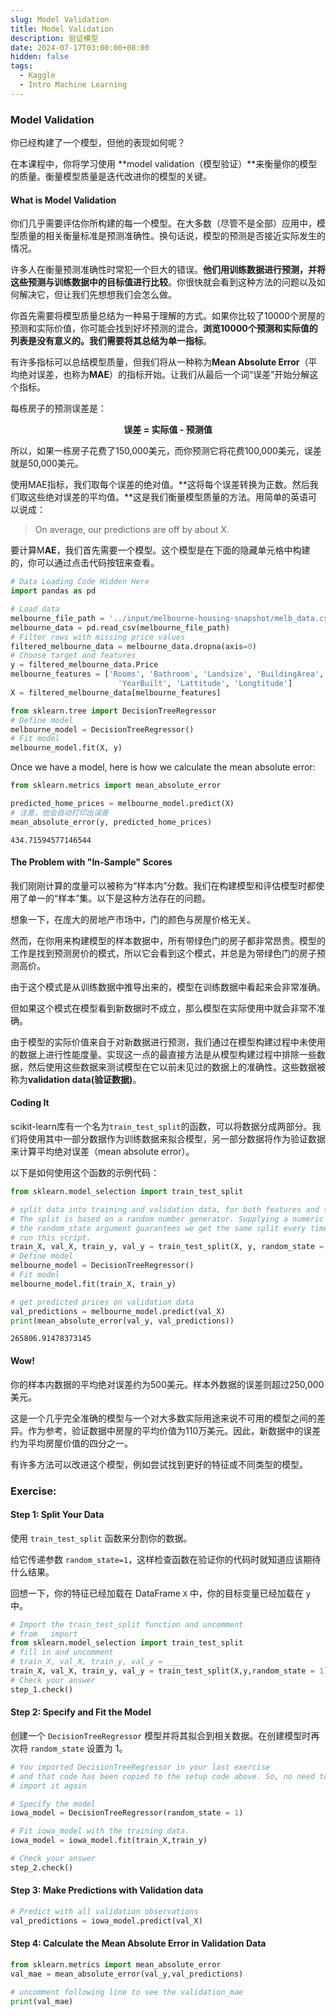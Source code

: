 ```yaml
---
slug: Model Validation
title: Model Validation
description: 验证模型
date: 2024-07-17T03:00:00+08:00
hidden: false 
tags:
  - Kaggle
  - Intro Machine Learning
---
```

### Model Validation

你已经构建了一个模型，但他的表现如何呢？

在本课程中，你将学习使用 **model validation（模型验证）**来衡量你的模型的质量。衡量模型质量是迭代改进你的模型的关键。

#### What is Model Validation

你们几乎需要评估你所构建的每一个模型。在大多数（尽管不是全部）应用中，模型质量的相关衡量标准是预测准确性。换句话说，模型的预测是否接近实际发生的情况。

许多人在衡量预测准确性时常犯一个巨大的错误。**他们用训练数据进行预测，并将这些预测与训练数据中的目标值进行比较**。你很快就会看到这种方法的问题以及如何解决它，但让我们先想想我们会怎么做。

你首先需要将模型质量总结为一种易于理解的方式。如果你比较了10000个房屋的预测和实际价值，你可能会找到好坏预测的混合。**浏览10000个预测和实际值的列表是没有意义的。我们需要将其总结为单一指标**。

有许多指标可以总结模型质量，但我们将从一种称为**Mean Absolute Error**（平均绝对误差，也称为**MAE**）的指标开始。让我们从最后一个词“误差”开始分解这个指标。

每栋房子的预测误差是：

<center><b>误差 = 实际值 - 预测值</b></center>

所以，如果一栋房子花费了150,000美元，而你预测它将花费100,000美元，误差就是50,000美元。

使用MAE指标，我们取每个误差的绝对值。**这将每个误差转换为正数。然后我们取这些绝对误差的平均值。**这是我们衡量模型质量的方法。用简单的英语可以说成：

> On average, our predictions are off by about X.

要计算M**AE**，我们首先需要一个模型。这个模型是在下面的隐藏单元格中构建的，你可以通过点击代码按钮来查看。

```python
# Data Loading Code Hidden Here
import pandas as pd

# Load data
melbourne_file_path = '../input/melbourne-housing-snapshot/melb_data.csv'
melbourne_data = pd.read_csv(melbourne_file_path) 
# Filter rows with missing price values
filtered_melbourne_data = melbourne_data.dropna(axis=0)
# Choose target and features
y = filtered_melbourne_data.Price
melbourne_features = ['Rooms', 'Bathroom', 'Landsize', 'BuildingArea', 
                        'YearBuilt', 'Lattitude', 'Longtitude']
X = filtered_melbourne_data[melbourne_features]

from sklearn.tree import DecisionTreeRegressor
# Define model
melbourne_model = DecisionTreeRegressor()
# Fit model
melbourne_model.fit(X, y)
```

Once we have a model, here is how we calculate the mean absolute error:

```python
from sklearn.metrics import mean_absolute_error

predicted_home_prices = melbourne_model.predict(X)
# 注意，他会自动打印出误差
mean_absolute_error(y, predicted_home_prices)
```

```
434.71594577146544
```

#### The Problem with "In-Sample" Scores

我们刚刚计算的度量可以被称为“样本内”分数。我们在构建模型和评估模型时都使用了单一的“样本”集。以下是这种方法存在的问题。

想象一下，在庞大的房地产市场中，门的颜色与房屋价格无关。

然而，在你用来构建模型的样本数据中，所有带绿色门的房子都非常昂贵。模型的工作是找到预测房价的模式，所以它会看到这个模式，并总是为带绿色门的房子预测高价。

由于这个模式是从训练数据中推导出来的，模型在训练数据中看起来会非常准确。

但如果这个模式在模型看到新数据时不成立，那么模型在实际使用中就会非常不准确。

由于模型的实际价值来自于对新数据进行预测，我们通过在模型构建过程中未使用的数据上进行性能度量。实现这一点的最直接方法是从模型构建过程中排除一些数据，然后使用这些数据来测试模型在它以前未见过的数据上的准确性。这些数据被称为**validation data(验证数据)**。

#### Coding It

scikit-learn库有一个名为`train_test_split`的函数，可以将数据分成两部分。我们将使用其中一部分数据作为训练数据来拟合模型，另一部分数据将作为验证数据来计算平均绝对误差（mean absolute error）。

以下是如何使用这个函数的示例代码：

```python
from sklearn.model_selection import train_test_split

# split data into training and validation data, for both features and target
# The split is based on a random number generator. Supplying a numeric value to
# the random_state argument guarantees we get the same split every time we
# run this script.
train_X, val_X, train_y, val_y = train_test_split(X, y, random_state = 0)
# Define model
melbourne_model = DecisionTreeRegressor()
# Fit model
melbourne_model.fit(train_X, train_y)

# get predicted prices on validation data
val_predictions = melbourne_model.predict(val_X)
print(mean_absolute_error(val_y, val_predictions))
```

```
265806.91478373145
```

#### Wow!

你的样本内数据的平均绝对误差约为500美元。样本外数据的误差则超过250,000美元。

这是一个几乎完全准确的模型与一个对大多数实际用途来说不可用的模型之间的差异。作为参考，验证数据中房屋的平均价值为110万美元。因此，新数据中的误差约为平均房屋价值的四分之一。

有许多方法可以改进这个模型，例如尝试找到更好的特征或不同类型的模型。

### Exercise:

#### Step 1: Split Your Data

使用 `train_test_split` 函数来分割你的数据。

给它传递参数 `random_state=1`，这样检查函数在验证你的代码时就知道应该期待什么结果。

回想一下，你的特征已经加载在 DataFrame `X` 中，你的目标变量已经加载在 `y` 中。

```python
# Import the train_test_split function and uncomment
# from _ import _
from sklearn.model_selection import train_test_split
# fill in and uncomment
# train_X, val_X, train_y, val_y = ____
train_X, val_X, train_y, val_y = train_test_split(X,y,random_state = 1)
# Check your answer
step_1.check()
```

#### Step 2: Specify and Fit the Model

创建一个 `DecisionTreeRegressor` 模型并将其拟合到相关数据。在创建模型时再次将 `random_state` 设置为 1。

```python
# You imported DecisionTreeRegressor in your last exercise
# and that code has been copied to the setup code above. So, no need to
# import it again

# Specify the model
iowa_model = DecisionTreeRegressor(random_state = 1)

# Fit iowa_model with the training data.
iowa_model = iowa_model.fit(train_X,train_y)

# Check your answer
step_2.check()
```

#### Step 3: Make Predictions with Validation data

```python
# Predict with all validation observations
val_predictions = iowa_model.predict(val_X)
```

#### Step 4: Calculate the Mean Absolute Error in Validation Data

```python
from sklearn.metrics import mean_absolute_error
val_mae = mean_absolute_error(val_y,val_predictions)

# uncomment following line to see the validation_mae
print(val_mae)
```

